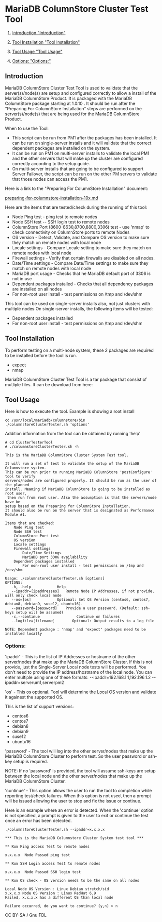 
# MariaDB ColumnStore Cluster Test Tool

 
1. [Introduction "Introduction"](#introduction)
1. [Tool Installation "Tool Installation"](#tool-installation)
1. [Tool Usage "Tool Usage"](#tool-usage) 

  1. [Options: "Options:"](#options)





## Introduction


MariaDB ColumnStore Cluster Test Tool is used to validate that the server(s)/node(s) are setup and configured correctly to allow a install of the MariaDB ColumnStore Product. It is packaged with the MariaDB ColumnStore package starting at 1.0.10 . It should be run after the "Preparing For ColumnStore Installation" steps are performed on the server(s)/node(s) that are being used for the MariaDB ColumnStore Product.


When to use the Tool:


* This script can be run from PM1 after the packages has been installed. It can be run on single-server installs and it will validate that the correct dependent packages are installed on the system.
* It can be run on PM1 on multi-server installs to validate the local PM1 and the other servers that will make up the cluster are configured correctly according to the setup guide.
* On multi-server installs that are going to be configured to support Server Failover, the script can be run on the other PM servers to validate that those nodes can access the PM1.


Here is a link to the "Preparing For ColumnStore Installation" document:


[preparing-for-columnstore-installation-10x.md](../preparing-and-installing-mariadb-columnstore-10x/preparing-for-columnstore-installation-10x.md)


Here are the items that are tested/check during the running of this tool:


* Node Ping test - ping test to remote nodes
* Node SSH test -- SSH login test to remote nodes
* ColumnStore Port (8600-8630,8700,8800,3306) test - use 'nmap' to check connectivity on ColumnStore ports to remote Nodes
* OS version - Detect, Validate, and Compare OS version to make sure they match on remote nodes with local node
* Locale settings - Compare Locale setting to make sure they match on remote nodes with local node
* Firewall settings - Verify that certain firewalls are disabled on all nodes.
* Date/Time settings - Compare Date/Time settings to make sure they match on remote nodes with local node
* MariaDB port usage - Checks that he MariaDB default port of 3306 is not in use
* Dependent packages installed - Checks that all dependency packages are installed on all nodes
* For non-root user install - test permissions on /tmp and /dev/shm


This tool can be used on single-server installs also, not just clusters with multiple nodes
On single-server installs, the following items will be tested:


* Dependent packages installed
* For non-root user install - test permissions on /tmp and /dev/shm


## Tool Installation


To perform testing on a multi-node system, these 2 packages are required to be installed before the tool is run.


* expect
* nmap


MariaDB ColumnStore Cluster Test Tool is a tar package that consist of mutliple files. It can be download from here:


## Tool Usage


Here is how to execute the tool. 
Example is showing a root install


```
cd /usr/local/mariadb/columnstore/bin
./columnstoreClusterTester.sh 'options'
```

Addition information from the tool can be obtained by running 'help'


```
# cd ClusterTesterTool
# ./columnstoreClusterTester.sh -h

This is the MariaDB ColumnStore Cluster System Test tool.

It will run a set of test to validate the setup of the MariaDB Columnstore system.
This can be run prior to running MariaDB ColumnStore 'postConfigure' tool to verify
servers/nodes are configured properly. It should be run as the user of the planned
install. Meaning if MariaDB ColumnStore is going to be installed as root user,
 then run from root user. Also the assumption is that the servers/node have be
setup based on the Preparing for ColumnStore Installation.
It should also be run on the server that is designated as Performance Module #1.

Items that are checked:
	Node Ping test
	Node SSH test
	ColumnStore Port test
	OS version
	Locale settings
	Firewall settings
        Date/Time Settings
        MariaDB port 3306 availability
	Dependent packages installed
        For non-root user install - test permissions on /tmp and /dev/shm

Usage: ./columnstoreClusterTester.sh [options]
OPTIONS:
   -h,--help			Help
   --ipaddr=[ipaddresses]	Remote Node IP Addresses, if not provide, will only check local node
   --os=[os]			Optional: Set OS Version (centos6, centos7, debian8, debian9, suse12, ubuntu16).
   --password=[password]	Provide a user password. (Default: ssh-keys setup will be assumed)
   -c,--continue		         Continue on failures
   --logfile=[filename]        Optional: Output results to a log file

NOTE: Dependent package : 'nmap' and 'expect' packages need to be installed locally
```

### Options:


'ipaddr' - This is the list of IP Addresses or hostname of the other server/nodes that make up the MariaDB ColumnStore Cluster. If this is not provide, just the Single-Server Local node tests will be performed. You don't need to provide the IP address/hostname of the local node. You can enter multiple using one of these formats:
--ipaddr=192.168.1.1,192.196.1.2
--ipaddr=serverum1,serverpm2


'os' - This os optional. Tool will determine the Local OS version and validate it againest the supported OS.


This is the list of support versions:


* centos6
* centos7
* debian8
* debian9
* suse12
* ubuntu16


'password' - The tool will log into the other server/nodes that make up the MariaDB ColumnStore Cluster to perform test. So the user password or ssh-key setup is required.


NOTE: If no 'password' is provided, the tool will assume ssh-keys are setup between the local node and the other server/nodes that make up the MariaDB ColumnStore Cluster.


'continue' - This option allows the user to run the tool to completion while reporting test/check failures. When this option is not used, then a prompt will be issued allowing the user to stop and fix the issue or continue.


Here is an example where an error is detected. When the 'continue' option is not specified, a prompt is given to the user to exit or continue the test once an error has been detected.


```
./columnstoreClusterTester.sh --ipaddr=x.x.x.x

*** This is the MariaDB Columnstore Cluster System test tool ***

** Run Ping access Test to remote nodes

x.x.x.x  Node Passed ping test

** Run SSH Login access Test to remote nodes

x.x.x.x  Node Passed SSH login test

** Run OS check - OS version needs to be the same on all nodes

Local Node OS Version : Linux Debian stretch/sid
x.x.x.x Node OS Version : Linux RedHat 6.9
Failed, x.x.x.x has a different OS than local node

Failure occurred, do you want to continue? (y,n) > n
```


CC BY-SA / Gnu FDL

